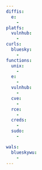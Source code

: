 ```yaml
---
diffis:
  e:
    -
platfs:
  vulnhub:
    -
curls:
  bluesky:
    -
functions:
  unix:
    -
  e:
    -
  vulnhub:
    -
  cve:
    -
  rce:
    -
  creds:
    -
  sudo:
    -

wals:
  blueskywu:
    -
---
```

